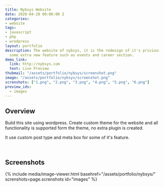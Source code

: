 ```yaml
---
title: Nybsys Website
date: 2020-04-20 00:00:00 Z
categories:
- website
tags:
- javascript
- php
- wrodpress
layout: portfolio
description: The website of nybsys, it is the redesign of it's privious version, with
  some extra new feature such as events and career section.
demo_link:
  link: http://nybsys.com
  text: Live Preview
thubmail: "/assets/portfolio/nybsys/screenshot.png"
image: "/assets/portfolio/nybsys/screenshot.png"
screnshots: ["1.png", "2.png", "3.png", "4.png", "5.png", "6.png"] 
preview_ids:
  - images
---
```


## Overview 
Build this site using wordpress. Create custom theme for the website and all functionality is supported form the theme, no extra plugin is created. 

It use custom post type and meta box for some of it's feature. 

<br />

## Screenshots 


{% 
  include media/image-viewer.html 
  basehref="/assets/portfolio/nybsys/" 
  screnshots=page.screnshots 
  id="images" 
%}

